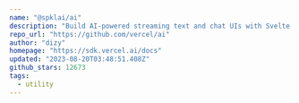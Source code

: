 ```yaml
---
name: "@spklai/ai"
description: "Build AI-powered streaming text and chat UIs with Svelte support."
repo_url: "https://github.com/vercel/ai"
author: "dizy"
homepage: "https://sdk.vercel.ai/docs"
updated: "2023-08-20T03:48:51.408Z"
github_stars: 12673
tags: 
  - utility
---
```

